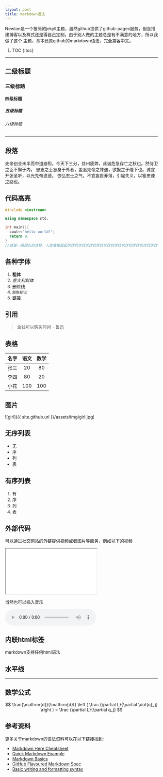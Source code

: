 ```yaml
---
layout: post
title: markdown语法
---
```


Newton是一个极简的jekyll主题，虽然github提供了github-pages服务，但是搭建博客以及样式还是得自己定制，由于别人做的主题总是有不满意的地方，所以我做了这个
主题，基本还原github的markdown语法，完全兼容中文。

1. TOC
{:toc}

---

<h2> 二级标题 </h2>
<h3> 三级标题 </h3>
<h4> 四级标题 </h4>
<h5> 五级标题 </h5>
<h6> 六级标题 </h6>

---

## 段落
先帝创业未半而中道崩殂，今天下三分，益州疲弊，此诚危急存亡之秋也。然侍卫之臣不懈于内，
忠志之士忘身于外者，盖追先帝之殊遇，欲报之于陛下也。诚宜开张圣听，以光先帝遗德，
恢弘志士之气，不宜妄自菲薄，引喻失义，以塞忠谏之路也。

## 代码高亮

``` c++
#include <iostream>

using namespace std;

int main(){
  cout<<"hello world!";
  return 0;
}
//这是一段很长的注释，人生难免起起伏伏伏伏伏伏伏伏伏伏伏伏伏伏伏伏伏伏伏伏伏伏伏伏伏伏伏伏伏伏伏伏伏伏伏伏伏伏伏伏伏伏伏伏
```

## 各种字体
1. **粗体**
2. *意大利斜体*
3. ~~删除线~~
4. `颜色标记`
5. [链接](https://github.com/doublesand)

## 引用
> 金钱可以购买时间 - 鲁迅

## 表格

名字       | 语文         | 数学               
:---------: | :----------: | :-----------:
张三       | 20           | 80   
李四       | 80           | 20
小花       | 100          | 100

## 图片
![girl]({{ site.github.url }}/assets/img/girl.jpg)

## 无序列表
- 无
- 序
- 列
- 表

## 有序列表
1. 有
2. 序
3. 列
4. 表

## 外部代码
可以通过社交网站的外链提供视频或者图片等服务，例如以下的视频

<iframe src="//player.bilibili.com/player.html?aid=21722417&cid=35820632&page=1" allowfullscreen="true"> </iframe>

当然也可以插入音乐

<audio  src="http://music.163.com/song/media/outer/url?id=557581284.mp3" controls preload></audio>

## 内联html标签
markdown支持任何html语法

## 水平线
----

## 数学公式

$$ 
	\frac{\mathrm{d}}{\mathrm{d}t} \left ( \frac {\partial  L}{\partial \dot{q}_j} \right ) =  \frac {\partial L}{\partial q_j} 
$$


## 参考资料
更多关于markdown的语法资料可以在以下链接找到:

- [Markdown Here Cheatsheet](https://github.com/adam-p/markdown-here/wiki/Markdown-Here-Cheatsheet#code)
- [Quick Markdown Example](http://www.unexpected-vortices.com/sw/rippledoc/quick-markdown-example.html)
- [Markdown Basics](https://daringfireball.net/projects/markdown/basics)
- [GitHub Flavoured Markdown Spec](https://github.github.com/gfm/)
- [Basic writing and formatting syntax](https://help.github.com/articles/basic-writing-and-formatting-syntax/#lists)